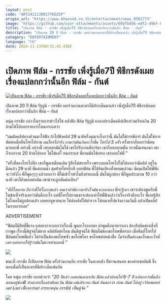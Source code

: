 ```yaml
---
layout: post
code: "ART2411130027TKDZSP"
origin_url: "https://www.khaosod.co.th/entertainment/news_9502773"
image: "https://github.com/user-attachments/assets/69bfb656-edf2-49bf-8b0c-9b11f4a13b8e"
title: "เปิดภาพ ฟิล์ม - กรรชัย เพิ่งรู้เมื่อ7ปี พิธีกรดังเผยเรื่องแปลกกว่านั้นอีก ฟิล์ม - กันต์"
description: "เปิดภาพ 20 ปี ฟิล์ม - กรรชัย เคยร่วมงานละครก็มีประเด็นมาแล้ว เพิ่งรู้เมื่อ7ปี พิธีกรดังเผยเรื่องแปลกกว่านั้นอีก ฟิล์ม - กันต์ หนุ่ม กรรชัย กล่าวในรายการ"
category: "ENTERTAINMENT"
language: "th"
date: 2024-11-13T00:31:42.438Z
---
```


# เปิดภาพ ฟิล์ม - กรรชัย เพิ่งรู้เมื่อ7ปี พิธีกรดังเผยเรื่องแปลกกว่านั้นอีก ฟิล์ม - กันต์

[![เปิดภาพ ฟิล์ม - กรรชัย เพิ่งรู้เมื่อ7ปี พิธีกรดังเผยเรื่องแปลกกว่านั้นอีก ฟิล์ม - กันต์](https://www.khaosod.co.th/wpapp/uploads/2024/11/noomfilmkan1311679998.jpg "เปิดภาพ ฟิล์ม - กรรชัย เพิ่งรู้เมื่อ7ปี พิธีกรดังเผยเรื่องแปลกกว่านั้นอีก ฟิล์ม - กันต์")](https://www.khaosod.co.th/wpapp/uploads/2024/11/noomfilmkan1311679998.jpg)

เปิดภาพ 20 ปี ฟิล์ม รัฐภูมิ – กรรชัย เคยร่วมงานละครก็มีประเด็นมาแล้ว เพิ่งรู้เมื่อ7ปี พิธีกรดังเผยเรื่องแปลกกว่านั้นอีก ฟิล์ม – กันต์

หนุ่ม กรรชัย กล่าวในรายการข่าวใส่ไข่ หลังฟัง ฟิล์ม รัฐภูมิ แถลงประเด็นคลิปเสียงร่วมเรียกเงิน 20 ล้านให้ไปออกรายการโหนกระแสว่า

“ผมตัดคลิปบางส่วนมาให้ฟัง ถ้าไปฟังคลิป 29 นาทีครึ่งคุณจะอึ้งกว่านี้ มันไม่ใช่การพีอาร์ มันไม่ใช่การตัดต่อเมื่อคืนโทรไปถาม _ผมโทรไปจริง ถามว่ามันเกิดอะไรขึ้น โทรไป 3 ครั้ง_ ครั้งแรกก็บอกว่ามีคนมาบอกพี่ อย่างนี้ อย่างนี้ เขาบอกมันไม่ใช่ เขาไปรับงานพีอาร์มา เขาก็บอกตามนั้น ทางนั้นเสนอมา เขาก็จะเอางบ 20 ล้านไปออก ไม่ใช่แค่โ หนกระแส พี่ถามมันใช่เหรอ เขาบอกใช่พี่ ”

“ครั้งที่สองโทรไปอีก เขาก็พูดเหมือนเดิม รู้สึกไม่สบายใจ เพราะตอนโทรไปไม่ได้บอกว่ามีคลิป อยู่ในมือแล้ว 29 นาที พี่แค่ถามนำ สุดท้ายโทรอีกที บอกฟิล์ม พี่ได้ยินเสียงทั้งหทดแล้วนะ มีคนเปิดให้พี่ฟัง จะว่ายังไง พี่ก็พูดๆๆๆ แล้วบอกว่า พี่ไม่เข้าใจทำไมถึงทำแบบนี้ มันไม่ถูกต้อง พี่ก็พูดประมาณ 10 กว่านาที เขาก็ยังตอบคำเดิม เขาน่าจะถูกตัดต่อเสียง”

_“พี่ก็โอเคจบ ถือว่าพี่ให้โอกาสแล้ว คนเราถ้ามีความจริงใจมันจะบอกเอง_ พี่จะรู้เอง เขาจะต้องพูดกับพี่ในข้อเท็จจริงเลยว่ามันคืออะไร แค่พี่โทรไปถามเขาจะต้องเล่าให้พี่ฟังแล้วว่าเรื่องจริงคืออะไร พี่เลยรู้สึกไม่โอเคไม่ถูกต้องแล้ว เลยยกหูหาทนาย ให้ส่งคลิปให้ตำรวจ ให้ทนายไปแจ้งความวันนี้ แล้วเปิดคลิปในรายการเลย”

ADVERTISEMENT

“ฟิล์มก็มีสิทธิ์ชี้แจง แค่อยากจะบอกว่าเรื่องนี้ พูดอะไรออกมา คำพูดคือนายเราเอง ต้องรับผิดชอบสิ่งที่เราพูด เรื่องนี้พิสูจน์ไม่ยาก คลิปตัดต่อไหม มันพิสูจน์ได้ ฟิล์มไม่ต้องขอโทษพี่หรอก เมื่อคืนที่โทรไป ฟิล์มขอโทษพี่แล้ว ไม่จำเป็นต้องขอโทษซ้ำ ขอโทษใคร ขอโทษต่อหน้าสื่อ _ไม่จำเป็นต้องขอโทษอะไรพี่เลย แค่อยากให้รู้ว่ามันไม่ควรทำแบบนี้ ”_

[![](https://www.khaosod.co.th/wpapp/uploads/2024/11/noomfilmkan13116711.jpg)](https://www.khaosod.co.th/wpapp/uploads/2024/11/noomfilmkan13116711.jpg)

ขณะที่ กรรชัย ก็เปิดภาพ ฟิล์ม ครั้งร่วมงานกับ กรรชัย ในละครดัง ปีศาจแสนกล ของค่ายชลลัมพี ซึ่งตอนนั้นก็เป็นละครที่มีประเด็นเช่นกัน

โดย หนุ่ม กรรชัย บอกด้วยว่า _“20 ปีแล้ว เคยเล่นละครกับ ฟิล์ม แล้วย้อนไป 6-7 ปี แปลกกว่านั้นอีก ตอนอยู่ช่อง8 ทำละครเรื่องล่าดับตะวัน ฟิล์ม เล่นประกบ กันต์ กันตถาวร ก่อน กันต์ ไปอยู่ เวิร์คพอยท์ เมย์ (เมย์ เฟื่องอารมย์ ภรรยาหนุ่ม กรรชัย) เป็นผู้จัด ”_

[![](https://www.khaosod.co.th/wpapp/uploads/2024/11/noomfilmkan13116712.jpg)](https://www.khaosod.co.th/wpapp/uploads/2024/11/noomfilmkan13116712.jpg)